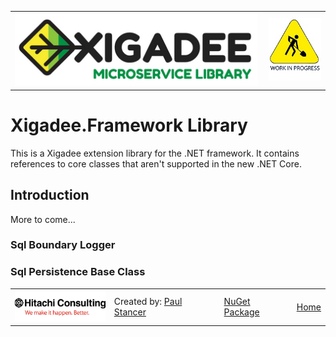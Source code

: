 <table>
<tr>
<td width="80%"><a href="../../README.md"><img src="../../docs/X2a.png" alt="Xigadee"></a></td>
<td width = "*" align="right"><img src="../../docs/smallWIP.jpg" alt="Sorry, I'm still working here" height="100"></td>
</tr>
</table>

# Xigadee.Framework Library

This is a Xigadee extension library for the .NET framework. It contains references to core classes that aren't supported in the new .NET Core.

## Introduction

More to come...

### Sql Boundary Logger

### Sql Persistence Base Class


<table><tr> 
<td><a href="http://www.hitachiconsulting.com"><img src="../../docs/hitachi.png" alt="Hitachi Consulting" height="50"/></a></td> 
  <td>Created by: <a href="http://github.com/paulstancer">Paul Stancer</a></td>
  <td><a href="https://www.nuget.org/packages/Xigadee.Framework">NuGet Package</a></td>
  <td><a href="../../README.md">Home</a></td>
</tr></table>